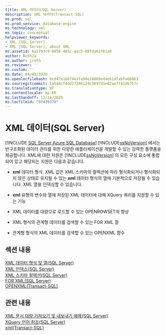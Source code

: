 ```yaml
---
title: XML 데이터(SQL Server)
description: XML 데이터(Transact-SQL)
ms.prod: sql
ms.prod_service: database-engine
ms.technology: xml
ms.topic: conceptual
helpviewer_keywords:
- XML [SQL Server]
- XML [SQL Server], about XML
ms.assetid: 6a1793c9-9856-485c-aac5-88fda62f61a8
author: RothJa
ms.author: jroth
ms.reviewer: ''
ms.custom: ''
ms.date: 04/03/2020
ms.openlocfilehash: bcd47e1b674e3fa90e18889ed4e61dfabfa66961
ms.sourcegitcommit: 1a544cf4dd2720b124c3697d1e62ae7741db757c
ms.translationtype: HT
ms.contentlocale: ko-KR
ms.lasthandoff: 12/14/2020
ms.locfileid: "97439378"
---
```

# <a name="xml-data-sql-server"></a>XML 데이터(SQL Server)
[!INCLUDE [SQL Server Azure SQL Database](../../includes/applies-to-version/sql-asdb.md)]
  [!INCLUDE[ssNoVersion](../../includes/ssnoversion-md.md)] 에서는 반구조화된 데이터 관리를 위한 다양한 애플리케이션을 개발할 수 있는 강력한 플랫폼을 제공합니다. XML에 대한 지원은 [!INCLUDE[ssNoVersion](../../includes/ssnoversion-md.md)] 의 모든 구성 요소에 통합되어 있고 해당되는 지원은 다음과 같습니다.  
  
-   **xml** 데이터 형식. XML 값은 XML 스키마의 컬렉션에 따라 형식화되거나 형식화되지 않은 상태로 유지될 수 있는 **xml** 데이터 형식의 열에 기본적으로 저장될 수 있습니다. XML 열을 인덱싱할 수 있습니다.  
  
-   **xml** 유형의 변수와 열에 저장된 XML 데이터에 대해 XQuery 쿼리를 지정할 수 있는 기능  
  
-   XML 데이터를 대량으로 로드할 수 있는 OPENROWSET의 향상  
  
-   XML 형식의 관계형 데이터를 검색할 수 있는 FOR XML 절  
  
-   관계형 형식의 XML 데이터를 검색할 수 있는 OPENXML 함수  
  
## <a name="in-this-section"></a>섹션 내용  
 [XML 데이터 형식 및 열&#40;SQL Server&#41;](../../relational-databases/xml/xml-data-type-and-columns-sql-server.md)  
 [XML 인덱스&#40;SQL Server&#41;](../../relational-databases/xml/xml-indexes-sql-server.md)  
 [XML 스키마 컬렉션&#40;SQL Server&#41;](../../relational-databases/xml/xml-schema-collections-sql-server.md)  
 [FOR XML&#40;SQL Server&#41;](../../relational-databases/xml/for-xml-sql-server.md)  
 [OPENXML&#40;Transact-SQL&#41;](../../t-sql/functions/openxml-transact-sql.md)  
  
## <a name="related-content"></a>관련 내용  
 [XML 문서 대량 가져오기 및 내보내기 예제&#40;SQL Server&#41;](../../relational-databases/import-export/examples-of-bulk-import-and-export-of-xml-documents-sql-server.md)  
 [XQuery 언어 참조&#40;SQL Server&#41;](../../xquery/xquery-language-reference-sql-server.md)  
 [xml(Transact-SQL)](../../t-sql/xml/xml-transact-sql.md)
  
